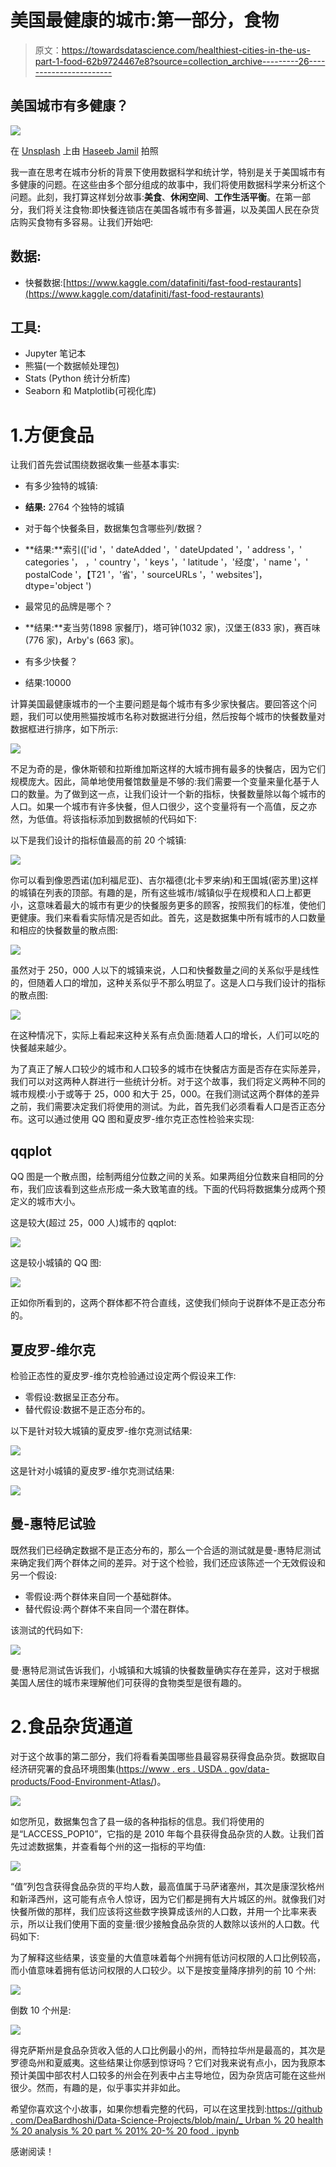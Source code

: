# 美国最健康的城市:第一部分，食物

> 原文：<https://towardsdatascience.com/healthiest-cities-in-the-us-part-1-food-62b9724467e8?source=collection_archive---------26----------------------->

## 美国城市有多健康？

![](img/7082da6dd9c66a6f4911944436d948e1.png)

在 [Unsplash](https://unsplash.com?utm_source=medium&utm_medium=referral) 上由 [Haseeb Jamil](https://unsplash.com/@haseebjkhan?utm_source=medium&utm_medium=referral) 拍照

我一直在思考在城市分析的背景下使用数据科学和统计学，特别是关于美国城市有多健康的问题。在这些由多个部分组成的故事中，我们将使用数据科学来分析这个问题。此刻，我打算这样划分故事:**美食**、**休闲空间**、**工作生活平衡**。在第一部分，我们将关注食物:即快餐连锁店在美国各城市有多普遍，以及美国人民在杂货店购买食物有多容易。让我们开始吧:

## **数据:**

*   快餐数据:[https://www.kaggle.com/datafiniti/fast-food-restaurants](https://www.kaggle.com/datafiniti/fast-food-restaurants)

## **工具:**

*   Jupyter 笔记本
*   熊猫(一个数据帧处理包)
*   Stats (Python 统计分析库)
*   Seaborn 和 Matplotlib(可视化库)

# 1.方便食品

让我们首先尝试围绕数据收集一些基本事实:

*   有多少独特的城镇:

*   **结果:** 2764 个独特的城镇
*   对于每个快餐条目，数据集包含哪些列/数据？

*   **结果:**索引(['id '，' dateAdded '，' dateUpdated '，' address '，' categories '，
    ，' country '，' keys '，' latitude '，'经度'，' name '，' postalCode '，【T21 '，'省'，' sourceURLs '，' websites']，
    dtype='object ')
*   最常见的品牌是哪个？

*   **结果:**麦当劳(1898 家餐厅)，塔可钟(1032 家)，汉堡王(833 家)，赛百味(776 家)，Arby's (663 家)。
*   有多少快餐？

*   结果:10000

计算美国最健康城市的一个主要问题是每个城市有多少家快餐店。要回答这个问题，我们可以使用熊猫按城市名称对数据进行分组，然后按每个城市的快餐数量对数据框进行排序，如下所示:

![](img/e14ff0018ec7f553b609e01a2c9efadc.png)

不足为奇的是，像休斯顿和拉斯维加斯这样的大城市拥有最多的快餐店，因为它们规模庞大。因此，简单地使用餐馆数量是不够的:我们需要一个变量来量化基于人口的数量。为了做到这一点，让我们设计一个新的指标，快餐数量除以每个城市的人口。如果一个城市有许多快餐，但人口很少，这个变量将有一个高值，反之亦然，为低值。将该指标添加到数据帧的代码如下:

以下是我们设计的指标值最高的前 20 个城镇:

![](img/7268bcd764d43e14cf33ac15ab30ab05.png)

你可以看到像恩西诺(加利福尼亚)、吉尔福德(北卡罗来纳)和王国城(密苏里)这样的城镇在列表的顶部。有趣的是，所有这些城市/城镇似乎在规模和人口上都更小，这意味着最大的城市有更少的快餐服务更多的顾客，按照我们的标准，使他们更健康。我们来看看实际情况是否如此。首先，这是数据集中所有城市的人口数量和相应的快餐数量的散点图:

![](img/9413478c1c8c6df1aaf19b4c73fcdc20.png)

虽然对于 250，000 人以下的城镇来说，人口和快餐数量之间的关系似乎是线性的，但随着人口的增加，这种关系似乎不那么明显了。这是人口与我们设计的指标的散点图:

![](img/67b43037fca14c8dc24b1116cabf57b6.png)

在这种情况下，实际上看起来这种关系有点负面:随着人口的增长，人们可以吃的快餐越来越少。

为了真正了解人口较少的城市和人口较多的城市在快餐店方面是否存在实际差异，我们可以对这两种人群进行一些统计分析。对于这个故事，我们将定义两种不同的城市规模:小于或等于 25，000 和大于 25，000。在我们测试这两个群体的差异之前，我们需要决定我们将使用的测试。为此，首先我们必须看看人口是否正态分布。这可以通过使用 QQ 图和夏皮罗-维尔克正态性检验来实现:

## qqplot

QQ 图是一个散点图，绘制两组分位数之间的关系。如果两组分位数来自相同的分布，我们应该看到这些点形成一条大致笔直的线。下面的代码将数据集分成两个预定义的城市大小。

这是较大(超过 25，000 人)城市的 qqplot:

![](img/9cca7caa34da4a7e8c0adfb4694926d7.png)

这是较小城镇的 QQ 图:

![](img/c7808794d5b688feeafef41b474cd064.png)

正如你所看到的，这两个群体都不符合直线，这使我们倾向于说群体不是正态分布的。

## 夏皮罗-维尔克

检验正态性的夏皮罗-维尔克检验通过设定两个假设来工作:

*   零假设:数据呈正态分布。
*   替代假设:数据不是正态分布的。

以下是针对较大城镇的夏皮罗-维尔克测试结果:

![](img/479bcd1912090b218ac649d0509e8672.png)

这是针对小城镇的夏皮罗-维尔克测试结果:

![](img/479bcd1912090b218ac649d0509e8672.png)

## 曼-惠特尼试验

既然我们已经确定数据不是正态分布的，那么一个合适的测试就是曼-惠特尼测试来确定我们两个群体之间的差异。对于这个检验，我们还应该陈述一个无效假设和另一个假设:

*   零假设:两个群体来自同一个基础群体。
*   替代假设:两个群体不来自同一个潜在群体。

该测试的代码如下:

![](img/2c998d6608c7d6324eaeddbc7f013aff.png)

曼·惠特尼测试告诉我们，小城镇和大城镇的快餐数量确实存在差异，这对于根据美国人居住的城市来理解他们可获得的食物类型是很有趣的。

# 2.食品杂货通道

对于这个故事的第二部分，我们将看看美国哪些县最容易获得食品杂货。数据取自经济研究署的食品环境图集([https://www . ers . USDA . gov/data-products/Food-Environment-Atlas/](https://www.ers.usda.gov/data-products/food-environment-atlas/))。

![](img/21eabc047ac5487584f3afbe95b52f97.png)

如您所见，数据集包含了县一级的各种指标的信息。我们将使用的是“LACCESS_POP10”，它指的是 2010 年每个县获得食品杂货的人数。让我们首先过滤数据集，并查看每个州的这一指标的平均值:

![](img/7059908a43aa9561aaccad8b9b5540a4.png)

“值”列包含获得食品杂货的平均人数，最高值属于马萨诸塞州，其次是康涅狄格州和新泽西州，这可能有点令人惊讶，因为它们都是拥有大片城区的州。就像我们对快餐所做的那样，我们应该将这些数字换算成该州的人口数，并用一个比率来表示，所以让我们使用下面的变量:很少接触食品杂货的人数除以该州的人口数。代码如下:

为了解释这些结果，该变量的大值意味着每个州拥有低访问权限的人口比例较高，而小值意味着拥有低访问权限的人口较少。以下是按变量降序排列的前 10 个州:

![](img/7483a454d5ae66ecb56bda64271e2bb5.png)

倒数 10 个州是:

![](img/ccae76389a308fa6f595e1764b6a1447.png)

得克萨斯州是食品杂货收入低的人口比例最小的州，而特拉华州是最高的，其次是罗德岛州和夏威夷。这些结果让你感到惊讶吗？它们对我来说有点小，因为我原本预计美国中部农村人口较多的州会在列表中占主导地位，因为杂货店可能在这些州很少。然而，有趣的是，似乎事实并非如此。

希望你喜欢这个小故事，如果你想看完整的代码，可以在这里找到:[https://github . com/DeaBardhoshi/Data-Science-Projects/blob/main/_ Urban % 20 health % 20 analysis % 20 part % 201% 20-% 20 food . ipynb](https://github.com/DeaBardhoshi/Data-Science-Projects/blob/main/_Urban%20Health%20analysis%20Part%201%20-%20Food.ipynb)

感谢阅读！
